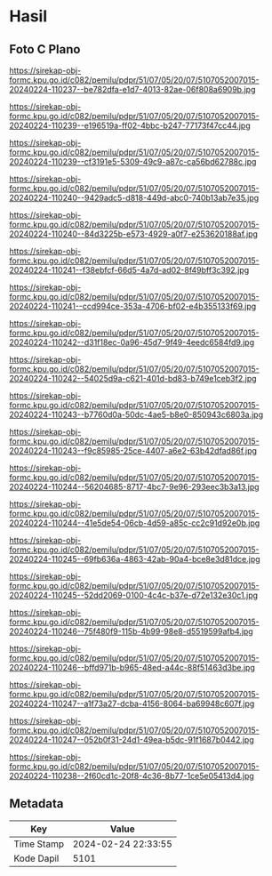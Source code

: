 # Hasil

## Foto C Plano

https://sirekap-obj-formc.kpu.go.id/c082/pemilu/pdpr/51/07/05/20/07/5107052007015-20240224-110237--be782dfa-e1d7-4013-82ae-06f808a6909b.jpg

https://sirekap-obj-formc.kpu.go.id/c082/pemilu/pdpr/51/07/05/20/07/5107052007015-20240224-110239--e196519a-ff02-4bbc-b247-77173f47cc44.jpg

https://sirekap-obj-formc.kpu.go.id/c082/pemilu/pdpr/51/07/05/20/07/5107052007015-20240224-110239--cf3191e5-5309-49c9-a87c-ca56bd62788c.jpg

https://sirekap-obj-formc.kpu.go.id/c082/pemilu/pdpr/51/07/05/20/07/5107052007015-20240224-110240--9429adc5-d818-449d-abc0-740b13ab7e35.jpg

https://sirekap-obj-formc.kpu.go.id/c082/pemilu/pdpr/51/07/05/20/07/5107052007015-20240224-110240--84d3225b-e573-4929-a0f7-e253620188af.jpg

https://sirekap-obj-formc.kpu.go.id/c082/pemilu/pdpr/51/07/05/20/07/5107052007015-20240224-110241--f38ebfcf-66d5-4a7d-ad02-8f49bff3c392.jpg

https://sirekap-obj-formc.kpu.go.id/c082/pemilu/pdpr/51/07/05/20/07/5107052007015-20240224-110241--ccd994ce-353a-4706-bf02-e4b355133f69.jpg

https://sirekap-obj-formc.kpu.go.id/c082/pemilu/pdpr/51/07/05/20/07/5107052007015-20240224-110242--d31f18ec-0a96-45d7-9f49-4eedc6584fd9.jpg

https://sirekap-obj-formc.kpu.go.id/c082/pemilu/pdpr/51/07/05/20/07/5107052007015-20240224-110242--54025d9a-c621-401d-bd83-b749e1ceb3f2.jpg

https://sirekap-obj-formc.kpu.go.id/c082/pemilu/pdpr/51/07/05/20/07/5107052007015-20240224-110243--b7760d0a-50dc-4ae5-b8e0-850943c6803a.jpg

https://sirekap-obj-formc.kpu.go.id/c082/pemilu/pdpr/51/07/05/20/07/5107052007015-20240224-110243--f9c85985-25ce-4407-a6e2-63b42dfad86f.jpg

https://sirekap-obj-formc.kpu.go.id/c082/pemilu/pdpr/51/07/05/20/07/5107052007015-20240224-110244--56204685-8717-4bc7-9e96-293eec3b3a13.jpg

https://sirekap-obj-formc.kpu.go.id/c082/pemilu/pdpr/51/07/05/20/07/5107052007015-20240224-110244--41e5de54-06cb-4d59-a85c-cc2c91d92e0b.jpg

https://sirekap-obj-formc.kpu.go.id/c082/pemilu/pdpr/51/07/05/20/07/5107052007015-20240224-110245--69fb636a-4863-42ab-90a4-bce8e3d81dce.jpg

https://sirekap-obj-formc.kpu.go.id/c082/pemilu/pdpr/51/07/05/20/07/5107052007015-20240224-110245--52dd2069-0100-4c4c-b37e-d72e132e30c1.jpg

https://sirekap-obj-formc.kpu.go.id/c082/pemilu/pdpr/51/07/05/20/07/5107052007015-20240224-110246--75f480f9-115b-4b99-98e8-d5519599afb4.jpg

https://sirekap-obj-formc.kpu.go.id/c082/pemilu/pdpr/51/07/05/20/07/5107052007015-20240224-110246--bffd971b-b965-48ed-a44c-88f51463d3be.jpg

https://sirekap-obj-formc.kpu.go.id/c082/pemilu/pdpr/51/07/05/20/07/5107052007015-20240224-110247--a1f73a27-dcba-4156-8064-ba69948c607f.jpg

https://sirekap-obj-formc.kpu.go.id/c082/pemilu/pdpr/51/07/05/20/07/5107052007015-20240224-110247--052b0f31-24d1-49ea-b5dc-91f1687b0442.jpg

https://sirekap-obj-formc.kpu.go.id/c082/pemilu/pdpr/51/07/05/20/07/5107052007015-20240224-110238--2f60cd1c-20f8-4c36-8b77-1ce5e05413d4.jpg


## Metadata

| Key        | Value               |
| ---------- | ------------------- |
| Time Stamp | 2024-02-24 22:33:55 |
| Kode Dapil | 5101                |



